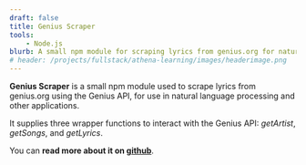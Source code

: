 ```yaml
---
draft: false
title: Genius Scraper
tools: 
    - Node.js
blurb: A small npm module for scraping lyrics from genius.org for natural language processing and other applications.
# header: /projects/fullstack/athena-learning/images/headerimage.png
---
```


**Genius Scraper** is a small npm module used to scrape lyrics from genius.org using the Genius API, for use in natural language processing and other applications. 

It supplies three wrapper functions to interact with the Genius API: _getArtist_, _getSongs_, and _getLyrics_. 

You can **read more about it on [github](https://github.com/k-m-crawford/genius-scraper)**.